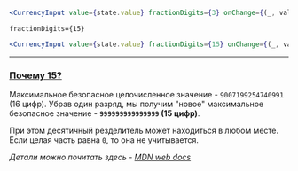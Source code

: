 ```jsx
<CurrencyInput value={state.value} fractionDigits={3} onChange={(_, value) => setState({ value })} />
```

`fractionDigits={15}`

```jsx
<CurrencyInput value={state.value} fractionDigits={15} onChange={(_, value) => setState({ value })} />
```


---
### <a name="/CurrencyInput?id=why15" href="#/CurrencyInput?id=why15">Почему 15?</a>

Максимальное безопасное целочисленное значение - `9007199254740991` (16 цифр).
Убрав один разряд, мы получим "новое" максимальное безопасное значение - **`999999999999999` (15 цифр)**.

При этом десятичный резделитель может находиться в любом месте. Если целая часть равна `0`, то она не учитывается.

*Детали можно почитать здесь - <a href="https://developer.mozilla.org/ru/docs/Web/JavaScript/Reference/Global_Objects/Number/MAX_SAFE_INTEGER">MDN web docs</a>*
